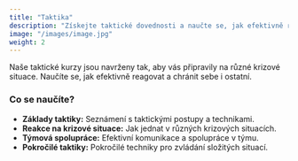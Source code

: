 ```yaml
---
title: "Taktika"
description: "Získejte taktické dovednosti a naučte se, jak efektivně reagovat v krizových situacích."
image: "/images/image.jpg"
weight: 2
---
```


Naše taktické kurzy jsou navrženy tak, aby vás připravily na různé krizové situace. Naučíte se, jak efektivně reagovat a chránit sebe i ostatní.

### Co se naučíte?

- **Základy taktiky:** Seznámení s taktickými postupy a technikami.
- **Reakce na krizové situace:** Jak jednat v různých krizových situacích.
- **Týmová spolupráce:** Efektivní komunikace a spolupráce v týmu.
- **Pokročilé taktiky:** Pokročilé techniky pro zvládání složitých situací.

